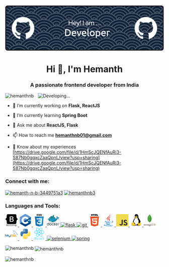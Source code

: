 ![Header](https://github.com/Hemanthnb/Hemanthnb/blob/main/github-header-image.png)
<h1 align="center">Hi 👋, I'm Hemanth</h1>
<h3 align="center">A passionate frontend developer from India</h3>
<img align="right" width="400" src="https://media0.giphy.com/media/v1.Y2lkPTc5MGI3NjExdTV3anBnZTVtMnpzMGZkbTRlZzJtbDdnNHd0YWluNDY5NnRxZXk3NCZlcD12MV9pbnRlcm5hbF9naWZfYnlfaWQmY3Q9Zw/qgQUggAC3Pfv687qPC/giphy.gif" alt="Developing..." />


<p align="left"> <img src="https://komarev.com/ghpvc/?username=hemanthnb&label=Profile%20views&color=0e75b6&style=flat" alt="hemanthnb" /> </p>

- 🔭 I’m currently working on **Flask, ReactJS**

- 🌱 I’m currently learning **Spring Boot**

- 💬 Ask me about **ReactJS, Flask**

- 📫 How to reach me **hemanthnb01@gmail.com**

- 📄 Know about my experiences [https://drive.google.com/file/d/1HmScJQENfAuRi3-S87Nb0gqxcZaaQpnL/view?usp=sharing](https://drive.google.com/file/d/1HmScJQENfAuRi3-S87Nb0gqxcZaaQpnL/view?usp=sharing)

<h3 align="left">Connect with me:</h3>
<p align="left">
<a href="https://linkedin.com/in/hemanth-n-b-3449751a3" target="blank"><img align="center" src="https://raw.githubusercontent.com/rahuldkjain/github-profile-readme-generator/master/src/images/icons/Social/linked-in-alt.svg" alt="hemanth-n-b-3449751a3" height="30" width="40" /></a>
<a href="https://www.leetcode.com/hemanthnb3" target="blank"><img align="center" src="https://raw.githubusercontent.com/rahuldkjain/github-profile-readme-generator/master/src/images/icons/Social/leet-code.svg" alt="hemanthnb3" height="30" width="40" /></a>
</p>

<h3 align="left">Languages and Tools:</h3>
<p align="left"> <a href="https://getbootstrap.com" target="_blank" rel="noreferrer"> <img src="https://raw.githubusercontent.com/devicons/devicon/master/icons/bootstrap/bootstrap-plain-wordmark.svg" alt="bootstrap" width="40" height="40"/> </a> <a href="https://www.w3schools.com/cpp/" target="_blank" rel="noreferrer"> <img src="https://raw.githubusercontent.com/devicons/devicon/master/icons/cplusplus/cplusplus-original.svg" alt="cplusplus" width="40" height="40"/> </a> <a href="https://www.w3schools.com/css/" target="_blank" rel="noreferrer"> <img src="https://raw.githubusercontent.com/devicons/devicon/master/icons/css3/css3-original-wordmark.svg" alt="css3" width="40" height="40"/> </a> <a href="https://www.docker.com/" target="_blank" rel="noreferrer"> <img src="https://raw.githubusercontent.com/devicons/devicon/master/icons/docker/docker-original-wordmark.svg" alt="docker" width="40" height="40"/> </a> <a href="https://flask.palletsprojects.com/" target="_blank" rel="noreferrer"> <img src="https://www.vectorlogo.zone/logos/pocoo_flask/pocoo_flask-icon.svg" alt="flask" width="40" height="40"/> </a> <a href="https://git-scm.com/" target="_blank" rel="noreferrer"> <img src="https://www.vectorlogo.zone/logos/git-scm/git-scm-icon.svg" alt="git" width="40" height="40"/> </a> <a href="https://www.w3.org/html/" target="_blank" rel="noreferrer"> <img src="https://raw.githubusercontent.com/devicons/devicon/master/icons/html5/html5-original-wordmark.svg" alt="html5" width="40" height="40"/> </a> <a href="https://www.java.com" target="_blank" rel="noreferrer"> <img src="https://raw.githubusercontent.com/devicons/devicon/master/icons/java/java-original.svg" alt="java" width="40" height="40"/> </a> <a href="https://developer.mozilla.org/en-US/docs/Web/JavaScript" target="_blank" rel="noreferrer"> <img src="https://raw.githubusercontent.com/devicons/devicon/master/icons/javascript/javascript-original.svg" alt="javascript" width="40" height="40"/> </a> <a href="https://www.linux.org/" target="_blank" rel="noreferrer"> <img src="https://raw.githubusercontent.com/devicons/devicon/master/icons/linux/linux-original.svg" alt="linux" width="40" height="40"/> </a> <a href="https://www.mongodb.com/" target="_blank" rel="noreferrer"> <img src="https://raw.githubusercontent.com/devicons/devicon/master/icons/mongodb/mongodb-original-wordmark.svg" alt="mongodb" width="40" height="40"/> </a> <a href="https://www.mysql.com/" target="_blank" rel="noreferrer"> <img src="https://raw.githubusercontent.com/devicons/devicon/master/icons/mysql/mysql-original-wordmark.svg" alt="mysql" width="40" height="40"/> </a> <a href="https://www.python.org" target="_blank" rel="noreferrer"> <img src="https://raw.githubusercontent.com/devicons/devicon/master/icons/python/python-original.svg" alt="python" width="40" height="40"/> </a> <a href="https://reactjs.org/" target="_blank" rel="noreferrer"> <img src="https://raw.githubusercontent.com/devicons/devicon/master/icons/react/react-original-wordmark.svg" alt="react" width="40" height="40"/> </a> <a href="https://www.selenium.dev" target="_blank" rel="noreferrer"> <img src="https://raw.githubusercontent.com/detain/svg-logos/780f25886640cef088af994181646db2f6b1a3f8/svg/selenium-logo.svg" alt="selenium" width="40" height="40"/> </a> <a href="https://spring.io/" target="_blank" rel="noreferrer"> <img src="https://www.vectorlogo.zone/logos/springio/springio-icon.svg" alt="spring" width="40" height="40"/> </a> </p>

<p><img align="left" src="https://github-readme-stats.vercel.app/api/top-langs?username=hemanthnb&show_icons=true&locale=en&layout=compact" alt="hemanthnb" /></p>

<p>&nbsp;<img align="center" src="https://github-readme-stats.vercel.app/api?username=hemanthnb&show_icons=true&locale=en" alt="hemanthnb" /></p>

<p><img align="center" src="https://github-readme-streak-stats.herokuapp.com/?user=hemanthnb&" alt="hemanthnb" /></p>
